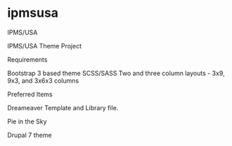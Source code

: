 # ipmsusa
IPMS/USA

IPMS/USA Theme Project

Requirements

Bootstrap 3 based theme
SCSS/SASS
Two and three column layouts - 3x9, 9x3, and 3x6x3 columns


Preferred Items

Dreameaver Template and Library file.

Pie in the Sky

Drupal 7 theme